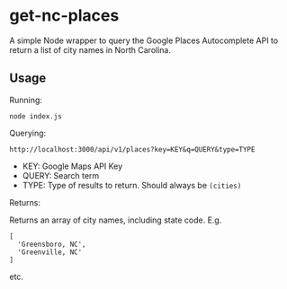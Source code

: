 # get-nc-places

A simple Node wrapper to query the Google Places Autocomplete API to return a list of city names in North Carolina.

## Usage

Running:

```
node index.js
```

Querying:

```
http://localhost:3000/api/v1/places?key=KEY&q=QUERY&type=TYPE
```

* KEY: Google Maps API Key
* QUERY: Search term
* TYPE: Type of results to return. Should always be `(cities)`

Returns:

Returns an array of city names, including state code. E.g.

```
[
  'Greensboro, NC',
  'Greenville, NC'
]
```

etc.
